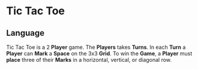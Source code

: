 # Tic Tac Toe

## Language

Tic Tac Toe is a 2 **Player** game. 
The **Players** takes **Turns**.
In each **Turn** a **Player** can **Mark** a **Space** on the 3x3 **Grid**.
To win the **Game**, a **Player** must **place** three of their **Marks** in a horizontal, vertical, or diagonal row.
